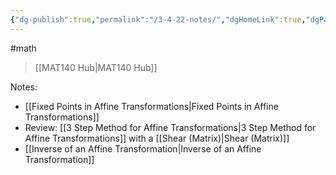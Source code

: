 ```yaml
---
{"dg-publish":true,"permalink":"/3-4-22-notes/","dgHomeLink":true,"dgPassFrontmatter":false,"dgShowLocalGraph":true}
---
```


#math 
> [[MAT140 Hub|MAT140 Hub]]

Notes:
* [[Fixed Points in Affine Transformations|Fixed Points in Affine Transformations]]
* Review: [[3 Step Method for Affine Transformations|3 Step Method for Affine Transformations]] with a [[Shear (Matrix)|Shear (Matrix)]]
* [[Inverse of an Affine Transformation|Inverse of an Affine Transformation]]